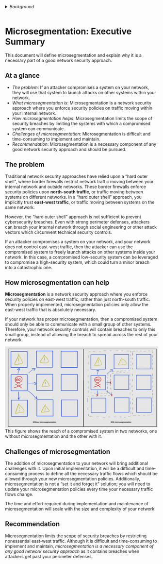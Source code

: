 <details>
<summary><i>Background</i></summary>

You can find many explanations of microsegmentation on the internet, but I found that most of them fell into one of two categories:

1. the explanation was detailed and correct, but verbose and overly-technical
2. the explanation was concise and easy to understand, but biased towards a particular product

So, I wrote this document to provide a concise, correct, and unbiased definition of microsegmentation. The intended audience for this document is the executive who has some familiarity with basic cybersecurity concepts, but doesn't interact with IT on a daily basis.

</details>
</br>

# Microsegmentation: Executive Summary

This document will define microsegmentation and explain why it is a necessary part of a good network security approach.


## At a glance

* _The problem_: If an attacker compromises a system on your network, they will use that system to launch attacks on other systems within your network. 
* _What microsegmentation is_: Microsegmentation is a network security approach where you enforce security policies on traffic moving within your internal network.
* _How microsegmentation helps_: Microsegmentation limits the scope of security breaches by limiting the systems with which a compromised system can communicate.
* _Challenges of microsegmentation_: Microsegmentation is difficult and time-consuming to implement and maintain.
* _Recommendation_: Microsegmentation is a necessary component of any good network security approach and should be pursued.


## The problem

Traditional network security approaches have relied upon a “hard outer shell”, where border firewalls restrict network traffic moving between your internal network and outside networks. These border firewalls enforce security policies upon **north-south traffic**, or traffic moving between systems on different networks. In a “hard outer shell” approach, you implicitly trust **east-west traffic**, or traffic moving between systems on the same network.

However, the “hard outer shell” approach is not sufficient to prevent cybersecurity breaches. Even with strong perimeter defenses, attackers can breach your internal network through social engineering or other attack vectors which circumvent technical security controls.

If an attacker compromises a system on your network, and your network does not control east-west traffic, then the attacker can use the compromised system to freely launch attacks on other systems inside your network. In this case, a compromised low-security system can be leveraged to compromise a high-security system, which could turn a minor breach into a catastrophic one.


## How microsegmentation can help

**Microsegmentation** is a network security approach where you enforce security policies on east-west traffic, rather than just north-south traffic. When properly implemented, microsegmentation policies only allow the east-west traffic that is absolutely necessary.

If your network has proper microsegmentation, then a compromised system should only be able to communicate with a small group of other systems. Therefore, your network security controls will contain breaches to only this small group, instead of allowing the breach to spread across the rest of your network.



![Microsegmentation Contains Breaches](images/microsegmentation_diagram.jpg "Networks with microsegmentation can limit the reach of a compromised system.")
This figure shows the reach of a compromised system in two networks, one without microsegmentation and the other with it.


## Challenges of microsegmentation

The addition of microsegmentation to your network will bring additional challenges with it. Upon initial implementation, it will be a difficult and time-consuming process to define all the necessary traffic flows which should be allowed through your new microsegmentation policies. Additionally, microsegmentation is not a “set it and forget it” solution; you will need to update your microsegmentation policies every time your necessary traffic flows change.

The time and effort required during implementation and maintenance of microsegmentation will scale with the size and complexity of your network.


## Recommendation

Microsegmentation limits the scope of security breaches by restricting nonessential east-west traffic. Although it is difficult and time-consuming to implement and maintain, _microsegmentation is a necessary component of any good network security approach_ as it contains breaches when attackers get past your perimeter defenses.
